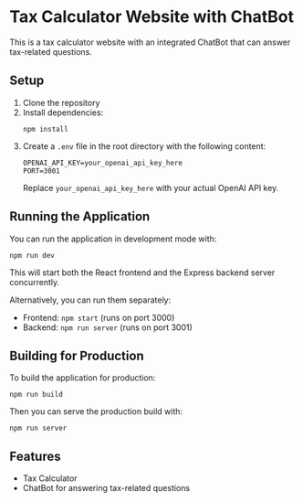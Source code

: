 # Tax Calculator Website with ChatBot

This is a tax calculator website with an integrated ChatBot that can answer tax-related questions.

## Setup

1. Clone the repository
2. Install dependencies:
   ```
   npm install
   ```
3. Create a `.env` file in the root directory with the following content:
   ```
   OPENAI_API_KEY=your_openai_api_key_here
   PORT=3001
   ```
   Replace `your_openai_api_key_here` with your actual OpenAI API key.

## Running the Application

You can run the application in development mode with:

```
npm run dev
```

This will start both the React frontend and the Express backend server concurrently.

Alternatively, you can run them separately:

- Frontend: `npm start` (runs on port 3000)
- Backend: `npm run server` (runs on port 3001)

## Building for Production

To build the application for production:

```
npm run build
```

Then you can serve the production build with:

```
npm run server
```

## Features

- Tax Calculator
- ChatBot for answering tax-related questions
